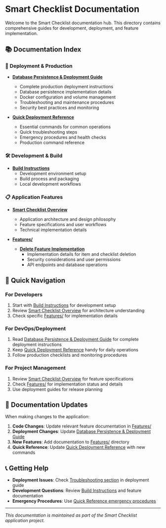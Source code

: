 # Smart Checklist Documentation

Welcome to the Smart Checklist documentation hub. This directory contains comprehensive guides for development, deployment, and feature implementation.

## 📚 Documentation Index

### 🚀 **Deployment & Production**
- **[Database Persistence & Deployment Guide](./DATABASE_PERSISTENCE_DEPLOYMENT.md)**
  - Complete production deployment instructions
  - Database persistence implementation details
  - Docker configuration and volume management
  - Troubleshooting and maintenance procedures
  - Security best practices and monitoring

- **[Quick Deployment Reference](./QUICK_DEPLOYMENT_REFERENCE.md)**
  - Essential commands for common operations
  - Quick troubleshooting steps
  - Emergency procedures and health checks
  - Production command reference

### 🛠️ **Development & Build**
- **[Build Instructions](./BUILD_README.md)**
  - Development environment setup
  - Build process and packaging
  - Local development workflows

### 📋 **Application Features**
- **[Smart Checklist Overview](./README_SMARTCHECKLIST.md)**
  - Application architecture and design philosophy
  - Feature specifications and user workflows
  - Technical implementation details

- **[Features/](./Features/)**
  - **[Delete Feature Implementation](./Features/DELETE_FEATURE_IMPLEMENTATION.md)**
    - Implementation details for item and checklist deletion
    - Security considerations and user permissions
    - API endpoints and database operations

## 🎯 Quick Navigation

### **For Developers**
1. Start with [Build Instructions](./BUILD_README.md) for development setup
2. Review [Smart Checklist Overview](./README_SMARTCHECKLIST.md) for architecture understanding
3. Check specific [Features/](./Features/) for implementation details

### **For DevOps/Deployment**
1. Read [Database Persistence & Deployment Guide](./DATABASE_PERSISTENCE_DEPLOYMENT.md) for complete deployment instructions
2. Keep [Quick Deployment Reference](./QUICK_DEPLOYMENT_REFERENCE.md) handy for daily operations
3. Follow production checklists and monitoring procedures

### **For Project Management**
1. Review [Smart Checklist Overview](./README_SMARTCHECKLIST.md) for feature specifications
2. Check [Features/](./Features/) for implementation status and details
3. Use deployment guides for release planning

## 🔄 Documentation Updates

When making changes to the application:

1. **Code Changes**: Update relevant feature documentation in [Features/](./Features/)
2. **Deployment Changes**: Update [Database Persistence & Deployment Guide](./DATABASE_PERSISTENCE_DEPLOYMENT.md)
3. **New Features**: Add documentation to [Features/](./Features/) directory
4. **Quick Reference**: Update [Quick Deployment Reference](./QUICK_DEPLOYMENT_REFERENCE.md) with new commands

## 📞 Getting Help

- **Deployment Issues**: Check [Troubleshooting section](./DATABASE_PERSISTENCE_DEPLOYMENT.md#troubleshooting) in deployment guide
- **Development Questions**: Review [Build Instructions](./BUILD_README.md) and feature documentation
- **Emergency Procedures**: Use [Quick Reference emergency procedures](./QUICK_DEPLOYMENT_REFERENCE.md#emergency-procedures)

---

*This documentation is maintained as part of the Smart Checklist application project.* 